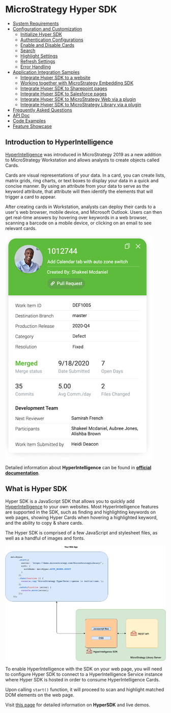 # MicroStrategy Hyper SDK


- [System Requirements](system-requirements.md)
- [Configuration and Customization](config)
  * [Initialize Hyper SDK](config/README.md#initialize-hyper-sdk)
  * [Authentication Configurations](config/README.md#authentication-configurations)
  * [Enable and Disable Cards](config/README.md#enable-and-disable-cards)
  * [Search](config/README.md#search)
  * [Highlight Settings](config/README.md#highlight-settings)
  * [Refresh Settings](config/README.md#refresh-settings)
  * [Error Handling](config/README.md#error-handling)
- [Application Integration Samples](samples)
  * [Integrate Hyper SDK to a website](samples/README.md#integrate-hyper-sdk-to-a-website)
  * [Working together with MicroStrategy Embedding SDK](samples/README.md#working-together-with-microstrategy-embedding-sdk)
  - [Integrate Hyper SDK to Sharepoint pages](samples/README.md#integrate-hyper-sdk-to-sharepoint-pages)
  * [Integrate Hyper SDK to Salesforce pages](samples/README.md#integrate-hyper-sdk-to-salesforce-pages)
  * [Integrate Hyper SDK to MicroStrategy Web via a plugin](samples/README.md#integrate-hyper-sdk-to-microstrategy-web-via-a-plugin)
  * [Integrate Hyper SDK to MicroStrategy Library via a plugin](samples/README.md#integrate-hyper-sdk-to-microstrategy-library-web-via-a-plugin)
- [Frequently Asked Questions](faq.md)
- [API Doc](api.md)
- [Code Examples](https://microstrategy.github.io/hyper-sdk/code-examples/)
- [Feature Showcase](features.md)


## Introduction to HyperIntelligence

[HyperIntelligence](https://www.microstrategy.com/en/hyperintelligence) was introduced in MicroStrategy 2019 as a new addition to MicroStrategy Workstation and allows analysts to create objects called Cards.

Cards are visual representations of your data. In a card, you can create lists, matrix grids, ring charts, or text boxes to display your data in a quick and concise manner. By using an attribute from your data to serve as the keyword attribute, that attribute will then identify the elements that will trigger a card to appear.

After creating cards in Workstation, analysts can deploy their cards to a user's web browser, mobile device, and Microsoft Outlook. Users can then get real-time answers by hovering over keywords in a web browser, scanning a barcode on a mobile device, or clicking on an email to see relevant cards.

![hyper-card-sample.png](img/hyper-card-sample.png)

Detailed information about **HyperIntelligence** can be found in [**official documentation**](https://www2.microstrategy.com/producthelp/Current/Hyper/en-us/Content/intro_hyperintelligence.htm).

## What is Hyper SDK

Hyper SDK is a JavaScript SDK that allows you to quickly add [HyperIntelligence](https://www.microstrategy.com/en/hyperintelligence) to your own websites. Most HyperIntelligence features are supported in the SDK, such as finding and highlighting keywords on web pages, showing Hyper Cards when hovering a highlighted keyword, and the ability to copy &amp; share cards.

The Hyper SDK is comprised of a few JavaScript and stylesheet files, as well as a handful of images and fonts.

![hyper-sdk-arch.png](img/hyper-sdk-arch.png)

To enable HyperIntelligence with the SDK on your web page, 
you will need to configure Hyper SDK to connect to a HyperIntelligence Service instance where Hyper SDK is hosted in order to consume HyperIntelligence Cards.

Upon calling `start()` function, it will proceed to scan and highlight matched DOM elements on the web page.

Visit [this page](https://microstrategy.github.io/hyper-sdk) for detailed information on **HyperSDK** and live demos.

